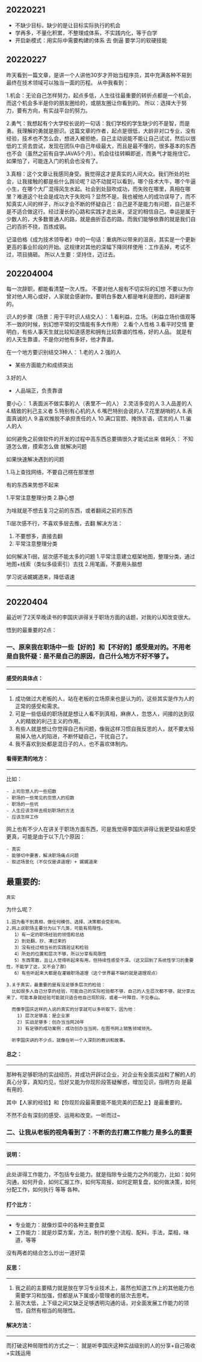 20220221
---

- 不缺少目标，缺少的是让目标实际执行的机会
- 学再多，不量化积累，不整理成体系，不实践内化，等于白学
- 开启新模式：用实际中需要构建的体系 去 倒逼 要学习的软硬技能

20220227
---

昨天看到一篇文章，是讲一个人讲他30岁才开始当程序员，其中充满各种不易到最终在技术领域可以独当一面的历程。
从中我看到：

1.机会：无论自己怎样努力，起点多低，人生往往最重要的转折点都是一个机会，而这个机会多半是你的朋友圈给的，或朋友圈让你看到的。
所以：选择大于努力，要有方向，有实战平台的努力。

2.勇气：我想起有个大学校长说的一句话：我们学校的学生缺少的不是智，而是勇。我理解的勇就是胆识。这篇文章的作者，起点是很低，大龄非对口专业，没有经验，技术也不怎么会，想进入被拒绝，自己主动说能不能让自己试试，然后以很低的工资去尝试，发现在团队中自己年级最大，而且是最不懂的，很多基本的东西也不会（虽然之前有自学JAVA5个月）。机会往往转瞬即逝，而勇气才能拖住它。如果怕了，可能连入门的机会也没有了。

3.真相：这个文章让我感同身受。我觉得这才是真实的人间大众。我们所处的社会，让我接触的都是些什么舆论呢？动不动就可以看到，哪个技术大牛，哪个牛逼小生，在哪个大厂混得风生水起。社会到处鼓吹成功，而失败在哪里，真相在哪里？难道这个社会是成功大于失败吗？显然不是。我也被他人的成功误导了，而不知真实人间的样子，所以才会不断的怀疑自己：自己是不是能力有问题，自己是不是不适合做这行。经过漫长的心路和实践才走出来，坚定的相信自己。幸运是属于少数人的，大多数普通人的路，就是曲折百态的路。而我们能够依靠的就是我们自己的百折不挠，百炼成钢。

记温伯格《成为技术领导者》中的一句话：重病所以带来的沮丧，其实是一个更新更高的事业阶段的开始。这规律对其他的深幅下降同样使用：工作丢掉，考试不过，项目搞砸。
所以人生要：坚持住，迈过去。

202204004
---
每一次辞职，都能看清楚一次人性。
不要对他人报有不切实际的幻想
不要以为你曾对他人用心或好，人家就会感谢你，要明白多数人都是唯利是图的，趋利避害的。

识人的步骤（场景：用于平时识人结交人）：
1.看利益，立场。（利益立场价值观等不一致的时候，别幻想平常的交情能有多大作用）
2.看个人性格
3.看平时交情
 要明白，有些人事天生就比较知道感恩和拥有比较靠谱的性格，好的人品。
 就是有的人天生靠谱，不是你对他有多好，他才靠谱。
 
 在一个地方要识别结交3种人：
 1.老的人
 2.强的人
 - 某些方面能力和成绩突出
 
 3.好的人
 - 人品端正，负责靠谱
 
 要小心：
 1.表面派不做实事的人（表里不一的人）
 2.灵活多变的人
 3.人品差的人
 4.精致的利己主义者
 5.特别有心机的人
 6.嘴巴特别会说的人
 7.花里胡哨的人
 8.表面真诚的人
 9.喜欢推脱不承担责任的人
 10.满口官腔、掩饰言语，谎言的人
 11.骗人的人
 
 
 如何避免之前做软件的开发的过程中高东西总要搞很久才能试出来
 做耗久：
 不知道怎么做，摸索怎么做
 就解决问题
 
 如果快速解决遇到的问题
 
 1.马上查找网络，不要自己楞在那里想
 
 
 有的东西来势想不起来
 
 1.平常注意整理分类
 2.静心想
 
 为啥就是不想去复习之前的东西，或者翻阅之前的东西
 
 Ti层次感不行，不喜欢多层去推，去翻
 解决方法：
  1. 不要想多，直接去翻
  2. 平常注意整理分类

如何解决Ti弱，层次感不能太多的问题
 1.平常注意建立框架地图，整理分类，通过地图+线索（类似多级索引）去找
 2.用笔画，不要用头脑想
 
学习说话娓娓道来，降低语速

---
20220404
---


最近听了2天早晚读书的李国庆讲得关于职场方面的话题，对我的认知改变很大。

悟到的最重要的2点：

### 一、原来我在职场中一些【好的】和【不好的】感受是对的。不用老是自我怀疑：是不是自己的原因，自己什么地方不好不够了。
---
#### 感受的具体点：
---
1. 成功做过大老板的人，站在老板的立场原来也是认为的，这些其实是作为人的正常的感受和需求。
2. 可是一些低级的职场就是想让人看不到真相，麻痹人，忽悠人，间接的达到驭人的精致的利己主义的作用。
3. 有些人就是想让你觉得自己有问题，像我这样习惯自我反思的人，就不要太轻易掉入他人的陷进，不断怀疑自己，干扰自己了。
4. 我不喜欢到处都是混日子的人，也不喜欢体制内。

#### 看得更清的地方：
---
比如：
```
- 上司忽悠人的一些招数
- 职场的一些常见的忽悠人的招数
- 职场的一些坑
- 人生应该怎样去规划职场的方法
- 应该怎样工作
```

网上也有不少人在讲关于职场方面东西，可是我觉得李国庆讲得让我更受益和感受更真，可能是由于以下几个原因：
```
- 真实
- 能够切中要害，解决职场痛点问题
- 叙述场景化（不仅仅是讲道理）+ 娓娓道来
```

最重要的:
---
```
真实
```

为什么呢？
```
1.因为看不到真相，做任何模仿、选择、决策都会受影响。
2.网上说职场主要分为以下几类，可能有局限性。
   1）有一定的职场经验的领悟和总结
   2）到处翻、抄、凑过来的
   3）没有经过相当长的实践验证和检验
   4）所处的位置和层次不够，所以分享有局限性
   5）东西零散，且让人觉得听起来有用，但持续性感受不深。（这又回到了系统性学习的重要性，不能学了这，又不会了那）
   6）有些听起来大都是在灌输职场道理（这个世界最不缺的就是道理观点）
   
3.关于真实，最重要的是有没足够多层次的检验：
  比如很多人自己分享的经验，可能自己的实际检验都不够，自己的人生层次都不够，就分享出来了，可能本身就经验可能就只适合他自己现阶段，或者一叶障目，不见泰山。
  
  而像李国庆这样的人说的真实的分享就可以多听取下，因为他：
    1) 层次足够高：是企业家
    2) 实战足够多：创办当当网20年
    3) 有足够的成功案例：成功创办当当网，在图书网上销售领域领先。
  
  听李国庆讲的不少点，就像在听一个人深刻的教训和故事。
 ```
   
#### 总之：
---
那种有足够职场的实战经历，并成功开辟过企业，对企业有全面实战和了解的人的真心分享，真知灼见，恰好又能为你现阶段答疑解惑，增加见识，指明方向 是最有用的.

其中【人家的经验】和【你现阶段最需要能不能完美的匹配上】是最重要的。

不然不会有深刻的感受、运用和改变。一听而过~


### 二、让我从老板的视角看到了：不断的去打磨工作能力 是多么的重要
---
   #### 说明：
   ---
   此处讲得工作能力，不包括专业能力。就是指除专业能力之外的能力，比如：如何沟通，如何开会，如何汇报工作，如何写周报，如何定期复盘，如何做决策，如何分配工作，如何执行 等等 各种。
   
   #### 打个比方：
   ---
   - 专业能力：就像炒菜中的各种主要食菜
   - 工作能力：就是炒菜方案，方法，制作的整个流程、配料，手法，菜相，味道，等等
   
   没有两者的结合怎么炒出一道好菜
   
   #### 反思：
   ---
   1. 我之前的主要精力就是放在学习专业技术上，虽然也知道工作上的其他能力也需要学习和加强，但都是从下属或小管理者的层次去思考。
   2. 层次太低，上下级之间又缺乏足够透明沟通的话，对全面发展工作能力的领悟，自然有相当的局限性。
   
   #### 解决方法：
   ---
   而打破这种局限性的方式之一：
   就是听李国庆这种实战级别的人的分享+自己吸收+实践运用
   
 
   
   


 
 
 
 
 



